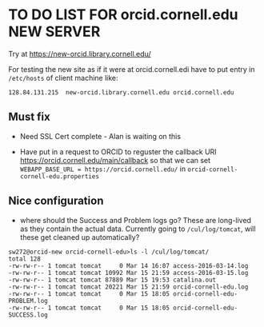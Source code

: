 # TO DO LIST FOR orcid.cornell.edu NEW SERVER

Try at <https://new-orcid.library.cornell.edu/>

For testing the new site as if it were at orcid.cornell.edi have to put entry in `/etc/hosts` of client machine like:
```
128.84.131.215  new-orcid.library.cornell.edu orcid.cornell.edu
```

## Must fix

  * Need SSL Cert complete - Alan is waiting on this

  * Have put in a request to ORCID to reguster the callback URI <https://orcid.cornell.edu/main/callback> so that we can set `WEBAPP_BASE_URL = https://orcid.cornell.edu/` in `orcid-cornell-cornell-edu.properties`

## Nice configuration

  * where should the Success and Problem logs go? These are long-lived as they contain the actual data. Currently going to `/cul/log/tomcat`, will these get cleaned up automatically?

```
sw272@orcid-new orcid-cornell-edu>ls -l /cul/log/tomcat/
total 128
-rw-rw-r-- 1 tomcat tomcat     0 Mar 14 16:07 access-2016-03-14.log
-rw-rw-r-- 1 tomcat tomcat 10992 Mar 15 21:59 access-2016-03-15.log
-rw-rw-r-- 1 tomcat tomcat 87889 Mar 15 19:53 catalina.out
-rw-rw-r-- 1 tomcat tomcat 20221 Mar 15 21:59 orcid-cornell-edu.log
-rw-rw-r-- 1 tomcat tomcat     0 Mar 15 18:05 orcid-cornell-edu-PROBLEM.log
-rw-rw-r-- 1 tomcat tomcat     0 Mar 15 18:05 orcid-cornell-edu-SUCCESS.log
```
